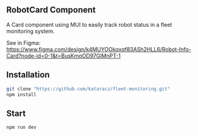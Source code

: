 ## RobotCard Component

A Card component using MUI to easily track robot status in a fleet monitoring system.

See in Figma: https://www.figma.com/design/k4MUYOOkqxqf83ASh2HLL6/Robot-Info-Card?node-id=0-1&t=BusKmqOD97GlMnPT-1

## Installation

```bash
git clone "https://github.com/kataracz/fleet-monitoring.git"
npm install
```

## Start

```bash
npm run dev
```
